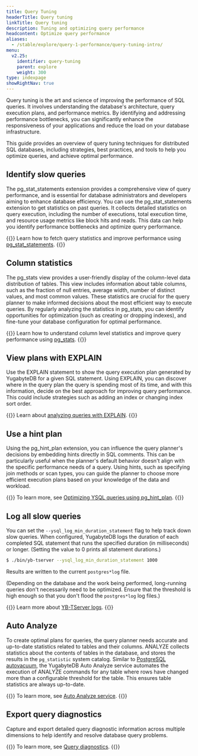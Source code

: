 ```yaml
---
title: Query Tuning
headerTitle: Query tuning
linkTitle: Query tuning
description: Tuning and optimizing query performance
headcontent: Optimize query performance
aliases:
  - /stable/explore/query-1-performance/query-tuning-intro/
menu:
  v2.25:
    identifier: query-tuning
    parent: explore
    weight: 300
type: indexpage
showRightNav: true
---
```


Query tuning is the art and science of improving the performance of SQL queries. It involves understanding the database's architecture, query execution plans, and performance metrics. By identifying and addressing performance bottlenecks, you can significantly enhance the responsiveness of your applications and reduce the load on your database infrastructure.

This guide provides an overview of query tuning techniques for distributed SQL databases, including strategies, best practices, and tools to help you optimize queries, and achieve optimal performance.

## Identify slow queries

The pg_stat_statements extension provides a comprehensive view of query performance, and is essential for database administrators and developers aiming to enhance database efficiency. You can use the pg_stat_statements extension to get statistics on past queries. It collects detailed statistics on query execution, including the number of executions, total execution time, and resource usage metrics like block hits and reads. This data can help you identify performance bottlenecks and optimize query performance.

{{<lead link="./pg-stat-statements/">}}
Learn how to fetch query statistics and improve performance using [pg_stat_statements](./pg-stat-statements/).
{{</lead>}}

## Column statistics

The pg_stats view provides a user-friendly display of the column-level data distribution of tables. This view includes information about table columns, such as the fraction of null entries, average width, number of distinct values, and most common values. These statistics are crucial for the query planner to make informed decisions about the most efficient way to execute queries. By regularly analyzing the statistics in pg_stats, you can identify opportunities for optimization (such as creating or dropping indexes), and fine-tune your database configuration for optimal performance.

{{<lead link="./pg-stats/">}}
Learn how to understand column level statistics and improve query performance using [pg_stats](./pg-stats/).
{{</lead>}}

## View plans with EXPLAIN

Use the EXPLAIN statement to show the query execution plan generated by YugabyteDB for a given SQL statement. Using EXPLAIN, you can discover where in the query plan the query is spending most of its time, and with this information, decide on the best approach for improving query performance. This could include strategies such as adding an index or changing index sort order.

{{<lead link="./explain-analyze/">}}
Learn about [analyzing queries with EXPLAIN](./explain-analyze/).
{{</lead>}}

## Use a hint plan

Using the pg_hint_plan extension, you can influence the query planner's decisions by embedding hints directly in SQL comments. This can be particularly useful when the planner's default behavior doesn't align with the specific performance needs of a query. Using hints, such as specifying join methods or scan types, you can guide the planner to choose more efficient execution plans based on your knowledge of the data and workload.

{{<lead link="./pg-hint-plan/">}}
To learn more, see [Optimizing YSQL queries using pg_hint_plan](./pg-hint-plan/).
{{</lead>}}

## Log all slow queries

You can set the `--ysql_log_min_duration_statement` flag to help track down slow queries. When configured, YugabyteDB logs the duration of each completed SQL statement that runs the specified duration (in milliseconds) or longer. (Setting the value to 0 prints all statement durations.)

```sh
$ ./bin/yb-tserver --ysql_log_min_duration_statement 1000
```

Results are written to the current `postgres*log` file.

(Depending on the database and the work being performed, long-running queries don't necessarily need to be optimized. Ensure that the threshold is high enough so that you don't flood the `postgres*log` log files.)

{{<lead link="/stable/troubleshoot/nodes/check-logs/#yb-tserver-logs">}}
Learn more about [YB-TServer logs](/stable/explore/observability/logging/).
{{</lead>}}

## Auto Analyze

To create optimal plans for queries, the query planner needs accurate and up-to-date statistics related to tables and their columns. ANALYZE collects statistics about the contents of tables in the database, and stores the results in the `pg_statistic` system catalog. Similar to [PostgreSQL autovacuum](https://www.postgresql.org/docs/current/routine-vacuuming.html#AUTOVACUUM), the YugabyteDB Auto Analyze service automates the execution of ANALYZE commands for any table where rows have changed more than a configurable threshold for the table. This ensures table statistics are always up-to-date.

{{<lead link="./auto-analyze/">}}
To learn more, see [Auto Analyze service](./auto-analyze/).
{{</lead>}}

## Export query diagnostics

Capture and export detailed query diagnostic information across multiple dimensions to help identify and resolve database query problems.

{{<lead link="./query-diagnostics/">}}
To learn more, see [Query diagnostics](./query-diagnostics/).
{{</lead>}}
